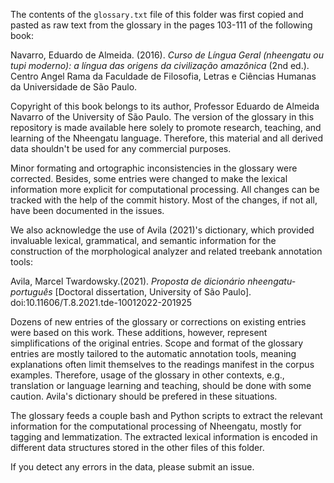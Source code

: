 The contents of the `glossary.txt` file of this folder was first copied and pasted as raw text from the glossary in the pages 103-111 of the following book:

Navarro, Eduardo de Almeida. (2016). *Curso de Língua Geral (nheengatu ou tupi moderno): a língua das origens da civilização amazônica* (2nd ed.). Centro Angel Rama da Faculdade de Filosofia, Letras e Ciências Humanas da Universidade de São Paulo.

Copyright of this book belongs to its author, Professor Eduardo de Almeida Navarro of the University of São Paulo. The version of the glossary in this repository is made available here solely to promote research, teaching, and learning of the Nheengatu language. Therefore, this material and all derived data shouldn't be used for any commercial purposes.

Minor formating and ortographic inconsistencies in the glossary were corrected. Besides, some entries were changed to make the lexical information more explicit for computational processing. All changes can be tracked with the help of the commit history. Most of the changes, if not all, have been documented in the issues.   

We also acknowledge the use of Avila (2021)'s dictionary, which provided invaluable lexical, grammatical, and semantic information for the construction of the morphological analyzer and related treebank annotation tools:

Avila, Marcel Twardowsky.(2021). *Proposta de dicionário nheengatu-português* [Doctoral dissertation, University of São Paulo]. doi:10.11606/T.8.2021.tde-10012022-201925

Dozens of new entries of the glossary or corrections on existing entries were based on this work. These additions, however, represent simplifications of the original entries. Scope and format of the glossary entries are mostly tailored to the automatic annotation tools, meaning explanations often limit themselves to the readings manifest in the corpus examples. Therefore, usage of the glossary in other contexts, e.g., translation or language learning and teaching, should be done with some caution. Avila's dictionary should be prefered in these situations.     

The glossary feeds a couple bash and Python scripts to extract the relevant information for the computational processing of Nheengatu, mostly for tagging and lemmatization. The extracted lexical information is encoded in different data structures stored in the other files of this folder.

If you detect any errors in the data, please submit an issue.
